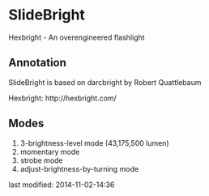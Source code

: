SlideBright
===========

Hexbright - An overengineered flashlight

<h2>Annotation</h2>
<p>SlideBright is based on darcbright by Robert Quattlebaum <darco@deepdarc.com></p>
<p>Hexbright: http://hexbright.com/</p>


<h2>Modes</h2>
 <ol>
   <li>3-brightness-level mode (43,175,500 lumen)</li>
   <li>momentary mode</li>
   <li>strobe mode</li>
   <li>adjust-brightness-by-turning mode</li>
 </ol>

<p>last modified: 2014-11-02-14:36</p>
